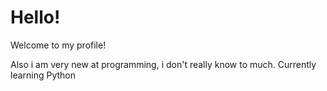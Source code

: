 # Hello!

Welcome to my profile!

Also i am very new at programming, i don't really know to much.
Currently learning Python

<!---
DeudzXD/DeudzXD is a ✨ special ✨ repository because its `README.md` (this file) appears on your GitHub profile.
You can click the Preview link to take a look at your changes.
--->
